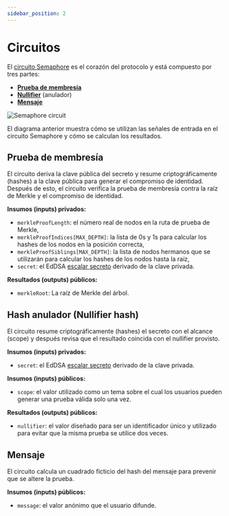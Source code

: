 ```yaml
---
sidebar_position: 2
---
```


# Circuitos

El [circuito Semaphore](https://github.com/semaphore-protocol/semaphore/tree/feat/semaphore-v4/packages/circuits/semaphore.circom) es el corazón del protocolo y está compuesto por tres partes:

-   [**Prueba de membresía**](#prueba-de-membresia)
-   [**Nullifier**](#nullifier) (anulador)
-   [**Mensaje**](#mensaje)

![Semaphore circuit](https://github.com/semaphore-protocol/semaphore/raw/feat/semaphore-v4/packages/circuits/scheme.png)

El diagrama anterior muestra cómo se utilizan las señales de entrada en el circuito Semaphore y cómo se calculan los resultados.

## Prueba de membresía

El circuito deriva la clave pública del secreto y resume criptográficamente (hashes) a la clave pública para generar el compromiso de identidad.
Después de esto, el circuito verifica la prueba de membresía contra la raíz de Merkle y el compromiso de identidad.

**Insumos (inputs) privados:**

-   `merkleProofLength`: el número real de nodos en la ruta de prueba de Merkle,
-   `merkleProofIndices[MAX_DEPTH]`: la lista de 0s y 1s para calcular los hashes de los nodos en la posición correcta,
-   `merkleProofSiblings[MAX_DEPTH]`: la lista de nodos hermanos que se utilizarán para calcular los hashes de los nodos hasta la raíz,
-   `secret`: el EdDSA [escalar secreto](https://www.rfc-editor.org/rfc/rfc8032#section-5.1.5) derivado de la clave privada.

**Resultados (outputs) públicos:**

-   `merkleRoot`: La raíz de Merkle del árbol.

## Hash anulador (Nullifier hash)

El circuito resume criptográficamente (hashes) el secreto con el alcance (scope) y después revisa que el resultado coincida con el nullifier provisto.

**Insumos (inputs) privados:**

-   `secret`: el EdDSA [escalar secreto](https://www.rfc-editor.org/rfc/rfc8032#section-5.1.5) derivado de la clave privada.

**Insumos (inputs) públicos:**

-   `scope`: el valor utilizado como un tema sobre el cual los usuarios pueden generar una prueba válida solo una vez.

**Resultados (outputs) públicos:**

-   `nullifier`: el valor diseñado para ser un identificador único y utilizado para evitar que la misma prueba se utilice dos veces.

## Mensaje

El circuito calcula un cuadrado ficticio del hash del mensaje para prevenir que se altere la prueba.

**Insumos (inputs) públicos:**

-   `message`: el valor anónimo que el usuario difunde.
